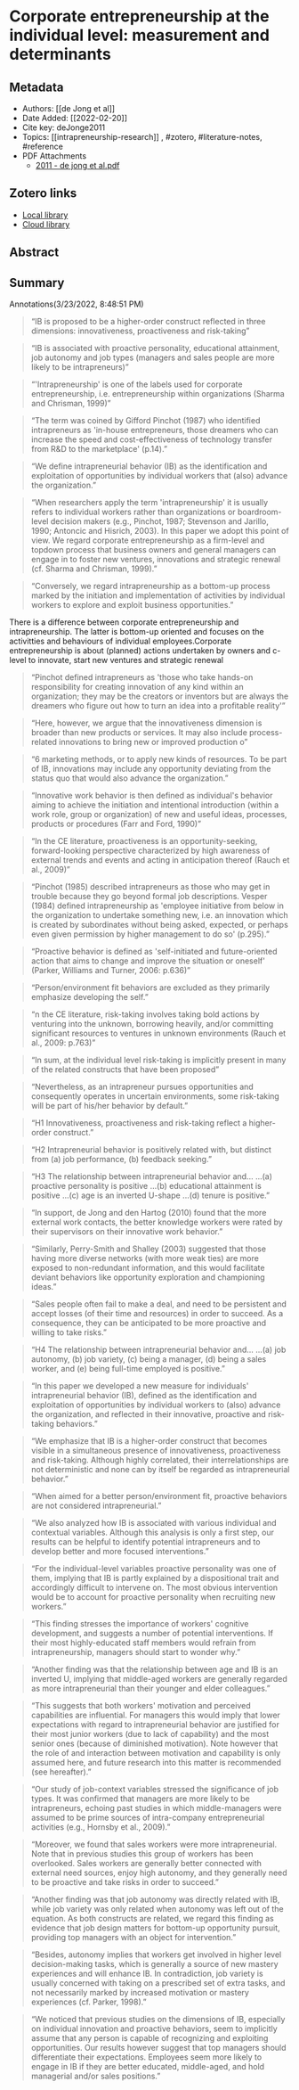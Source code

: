 # Corporate entrepreneurship at the individual level: measurement and determinants

## Metadata

- Authors: [[de Jong et al]]
- Date Added: [[2022-02-20]]
- Cite key: deJonge2011
- Topics: [[intrapreneurship-research]]
  , #zotero, #literature-notes, #reference
- PDF Attachments
  - [2011 - de jong et al.pdf](zotero://open-pdf/library/items/CINCCTDZ)

## Zotero links

- [Local library](zotero://select/items/1_ENZ5NV55)
- [Cloud library](http://zotero.org/users/local/050xYApm/items/ENZ5NV55)

## Abstract

## Summary

Annotations(3/23/2022, 8:48:51 PM)

> “IB is proposed to be a higher-order construct reflected in three dimensions: innovativeness, proactiveness and risk-taking”

> “IB is associated with proactive personality, educational attainment, job autonomy and job types (managers and sales people are more likely to be intrapreneurs)”

> “'Intrapreneurship' is one of the labels used for corporate entrepreneurship, i.e. entrepreneurship within organizations (Sharma and Chrisman, 1999)”

> “The term was coined by Gifford Pinchot (1987) who identified intrapreneurs as 'in-house entrepreneurs, those dreamers who can increase the speed and cost-effectiveness of technology transfer from R&D to the marketplace' (p.14).”

> “We define intrapreneurial behavior (IB) as the identification and exploitation of opportunities by individual workers that (also) advance the organization.”

> “When researchers apply the term 'intrapreneurship' it is usually refers to individual workers rather than organizations or boardroom-level decision makers (e.g., Pinchot, 1987; Stevenson and Jarillo, 1990; Antoncic and Hisrich, 2003). In this paper we adopt this point of view. We regard corporate entrepreneurship as a firm-level and topdown process that business owners and general managers can engage in to foster new ventures, innovations and strategic renewal (cf. Sharma and Chrisman, 1999).”

> “Conversely, we regard intrapreneurship as a bottom-up process marked by the initiation and implementation of activities by individual workers to explore and exploit business opportunities.”

There is a difference between corporate entrepreneurship and intrapreneurship. The latter is bottom-up oriented and focuses on the activitties and behaviours of individual employees.Corporate entrepreneurship is about (planned) actions undertaken by owners and c-level to innovate, start new ventures and strategic renewal

> “Pinchot defined intrapreneurs as 'those who take hands-on responsibility for creating innovation of any kind within an organization; they may be the creators or inventors but are always the dreamers who figure out how to turn an idea into a profitable reality'”

> “Here, however, we argue that the innovativeness dimension is broader than new products or services. It may also include process-related innovations to bring new or improved production o”

> “6 marketing methods, or to apply new kinds of resources. To be part of IB, innovations may include any opportunity deviating from the status quo that would also advance the organization.”

> “Innovative work behavior is then defined as individual's behavior aiming to achieve the initiation and intentional introduction (within a work role, group or organization) of new and useful ideas, processes, products or procedures (Farr and Ford, 1990)”

> “In the CE literature, proactiveness is an opportunity-seeking, forward-looking perspective characterized by high awareness of external trends and events and acting in anticipation thereof (Rauch et al., 2009)”

> “Pinchot (1985) described intrapreneurs as those who may get in trouble because they go beyond formal job descriptions. Vesper (1984) defined intrapreneurship as 'employee initiative from below in the organization to undertake something new, i.e. an innovation which is created by subordinates without being asked, expected, or perhaps even given permission by higher management to do so' (p.295).”

> “Proactive behavior is defined as 'self-initiated and future-oriented action that aims to change and improve the situation or oneself' (Parker, Williams and Turner, 2006: p.636)”

> “Person/environment fit behaviors are excluded as they primarily emphasize developing the self.”

> “n the CE literature, risk-taking involves taking bold actions by venturing into the unknown, borrowing heavily, and/or committing significant resources to ventures in unknown environments (Rauch et al., 2009: p.763)”

> “In sum, at the individual level risk-taking is implicitly present in many of the related constructs that have been proposed”

> “Nevertheless, as an intrapreneur pursues opportunities and consequently operates in uncertain environments, some risk-taking will be part of his/her behavior by default.”

> “H1 Innovativeness, proactiveness and risk-taking reflect a higher-order construct.”

> “H2 Intrapreneurial behavior is positively related with, but distinct from (a) job performance, (b) feedback seeking.”

> “H3 The relationship between intrapreneurial behavior and... ...(a) proactive personality is positive ...(b) educational attainment is positive ...(c) age is an inverted U-shape ...(d) tenure is positive.”

> “In support, de Jong and den Hartog (2010) found that the more external work contacts, the better knowledge workers were rated by their supervisors on their innovative work behavior.”

> “Similarly, Perry-Smith and Shalley (2003) suggested that those having more diverse networks (with more weak ties) are more exposed to non-redundant information, and this would facilitate deviant behaviors like opportunity exploration and championing ideas.”

> “Sales people often fail to make a deal, and need to be persistent and accept losses (of their time and resources) in order to succeed. As a consequence, they can be anticipated to be more proactive and willing to take risks.”

> “H4 The relationship between intrapreneurial behavior and... ...(a) job autonomy, (b) job variety, (c) being a manager, (d) being a sales worker, and (e) being full-time employed is positive.”

> “In this paper we developed a new measure for individuals' intrapreneurial behavior (IB), defined as the identification and exploitation of opportunities by individual workers to (also) advance the organization, and reflected in their innovative, proactive and risk-taking behaviors.”

> “We emphasize that IB is a higher-order construct that becomes visible in a simultaneous presence of innovativeness, proactiveness and risk-taking. Although highly correlated, their interrelationships are not deterministic and none can by itself be regarded as intrapreneurial behavior.”

> “When aimed for a better person/environment fit, proactive behaviors are not considered intrapreneurial.”

> “We also analyzed how IB is associated with various individual and contextual variables. Although this analysis is only a first step, our results can be helpful to identify potential intrapreneurs and to develop better and more focused interventions.”

> “For the individual-level variables proactive personality was one of them, implying that IB is partly explained by a dispositional trait and accordingly difficult to intervene on. The most obvious intervention would be to account for proactive personality when recruiting new workers.”

> “This finding stresses the importance of workers' cognitive development, and suggests a number of potential interventions. If their most highly-educated staff members would refrain from intrapreneurship, managers should start to wonder why.”

> “Another finding was that the relationship between age and IB is an inverted U, implying that middle-aged workers are generally regarded as more intrapreneurial than their younger and elder colleagues.”

> “This suggests that both workers' motivation and perceived capabilities are influential. For managers this would imply that lower expectations with regard to intrapreneurial behavior are justified for their most junior workers (due to lack of capability) and the most senior ones (because of diminished motivation). Note however that the role of and interaction between motivation and capability is only assumed here, and future research into this matter is recommended (see hereafter).”

> “Our study of job-context variables stressed the significance of job types. It was confirmed that managers are more likely to be intrapreneurs, echoing past studies in which middle-managers were assumed to be prime sources of intra-company entrepreneurial activities (e.g., Hornsby et al., 2009).”

> “Moreover, we found that sales workers were more intrapreneurial. Note that in previous studies this group of workers has been overlooked. Sales workers are generally better connected with external need sources, enjoy high autonomy, and they generally need to be proactive and take risks in order to succeed.”

> “Another finding was that job autonomy was directly related with IB, while job variety was only related when autonomy was left out of the equation. As both constructs are related, we regard this finding as evidence that job design matters for bottom-up opportunity pursuit, providing top managers with an object for intervention.”

> “Besides, autonomy implies that workers get involved in higher level decision-making tasks, which is generally a source of new mastery experiences and will enhance IB. In contradiction, job variety is usually concerned with taking on a prescribed set of extra tasks, and not necessarily marked by increased motivation or mastery experiences (cf. Parker, 1998).”

> “We noticed that previous studies on the dimensions of IB, especially on individual innovation and proactive behaviors, seem to implicitly assume that any person is capable of recognizing and exploiting opportunities. Our results however suggest that top managers should differentiate their expectations. Employees seem more likely to engage in IB if they are better educated, middle-aged, and hold managerial and/or sales positions.”
